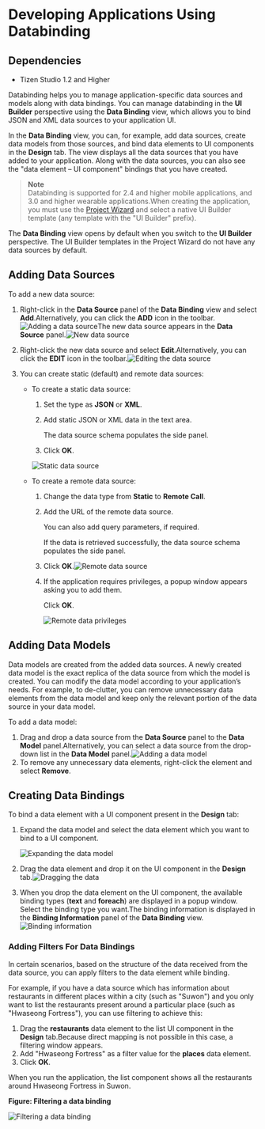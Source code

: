 # Developing Applications Using Databinding
## Dependencies

- Tizen Studio 1.2 and Higher


Databinding helps you to manage application-specific data sources and models along with data bindings. You can manage databinding in the **UI Builder** perspective using the **Data Binding** view, which allows you to bind JSON and XML data sources to your application UI.

In the **Data Binding** view, you can, for example, add data sources, create data models from those sources, and bind data elements to UI components in the **Design** tab. The view displays all the data sources that you have added to your application. Along with the data sources, you can also see the "data element – UI component" bindings that you have created.

> **Note**  
> Databinding is supported for 2.4 and higher mobile applications, and 3.0 and higher wearable applications.When creating the application, you must use the [Project Wizard](project-wizard-n.md) and select a native UI Builder template (any template with the "UI Builder" prefix).

The **Data Binding** view opens by default when you switch to the **UI Builder** perspective. The UI Builder templates in the Project Wizard do not have any data sources by default.

## Adding Data Sources

To add a new data source:

1. Right-click in the **Data Source** panel of the **Data Binding** view and select **Add**.Alternatively, you can click the **ADD** icon in the toolbar.![Adding a data source](./media/databind_add_source.png)The new data source appears in the **Data Source** panel.![New data source](./media/databind_new_source.png)

2. Right-click the new data source and select **Edit**.Alternatively, you can click the **EDIT** icon in the toolbar.![Editing the data source](./media/databind_edit_source.png)

3. You can create static (default) and remote data sources:

   - To create a static data source:

     1. Set the type as **JSON** or **XML**.

     2. Add static JSON or XML data in the text area.

        The data source schema populates the side panel.

     3. Click **OK**.

     ![Static data source](./media/databind_static_source.png)

   - To create a remote data source:

     1. Change the data type from **Static** to **Remote Call**.

     2. Add the URL of the remote data source.

        You can also add query parameters, if required.

        If the data is retrieved successfully, the data source schema populates the side panel.

     3. Click **OK**.![Remote data source](./media/databind_remote_source.png)

     4. If the application requires privileges, a popup window appears asking you to add them.

        Click **OK**.

        ![Remote data privileges](./media/databind_remote_privileges.png)

## Adding Data Models

Data models are created from the added data sources. A newly created data model is the exact replica of the data source from which the model is created. You can modify the data model according to your application’s needs. For example, to de-clutter, you can remove unnecessary data elements from the data model and keep only the relevant portion of the data source in your data model.

To add a data model:

1. Drag and drop a data source from the **Data Source** panel to the **Data Model** panel.Alternatively, you can select a data source from the drop-down list in the **Data Model** panel.![Adding a data model](./media/databind_add_model.png)
2. To remove any unnecessary data elements, right-click the element and select **Remove**.

## Creating Data Bindings

To bind a data element with a UI component present in the **Design** tab:

1. Expand the data model and select the data element which you want to bind to a UI component.

   ![Expanding the data model](./media/databind_binding_expand.png)

2. Drag the data element and drop it on the UI component in the **Design** tab.![Dragging the data](./media/databind_binding_drag.png)

3. When you drop the data element on the UI component, the available binding types (**text** and **foreach**) are displayed in a popup window. Select the binding type you want.The binding information is displayed in the **Binding Information** panel of the **Data Binding** view.![Binding information](./media/databind_binding_info.png)

### Adding Filters For Data Bindings

In certain scenarios, based on the structure of the data received from the data source, you can apply filters to the data element while binding.

For example, if you have a data source which has information about restaurants in different places within a city (such as "Suwon") and you only want to list the restaurants present around a particular place (such as "Hwaseong Fortress"), you can use filtering to achieve this:

1. Drag the **restaurants** data element to the list UI component in the **Design** tab.Because direct mapping is not possible in this case, a filtering window appears.
2. Add "Hwaseong Fortress" as a filter value for the **places** data element.
3. Click **OK**.

When you run the application, the list component shows all the restaurants around Hwaseong Fortress in Suwon.

**Figure: Filtering a data binding**

![Filtering a data binding](./media/databind_binding_filter.png)